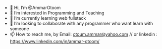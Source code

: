- 👋 Hi, I’m @AmmarOtoom
- 👀 I’m interested in Programming and Teaching
- 🌱 I’m currently learning web fullstack
- 💞️ I’m looking to collaborate with any programmer who want learn with someone
- 📫 How to reach me, by Email: otoum.ammar@yahoo.com // or linkedin : https://www.linkedin.com/in/ammar-otoom/

<!---
AmmarOtoom/AmmarOtoom is a ✨ special ✨ repository because its `README.md` (this file) appears on your GitHub profile.
You can click the Preview link to take a look at your changes.
--->
